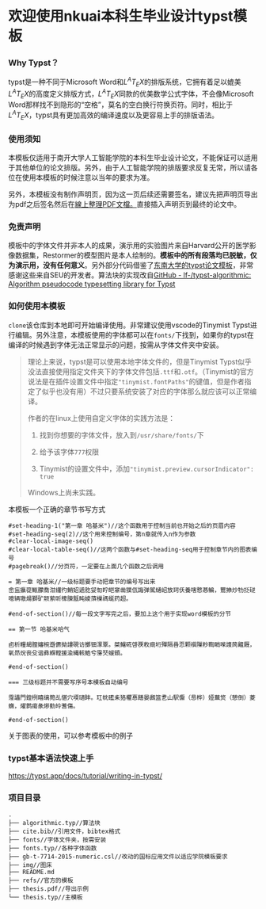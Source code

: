 # 欢迎使用nkuai本科生毕业设计typst模板

### Why Typst？

typst是一种不同于Microsoft Word和$L^AT_EX$的排版系统，它拥有着足以媲美$L^AT_EX$的高度定义排版方式，$L^AT_EX$同款的优美数学公式字体，不会像Microsoft Word那样找不到隐形的“空格”，莫名的空白换行符换页符。同时，相比于$L^AT_EX$，typst具有更加高效的编译速度以及更容易上手的排版语法。

### 使用须知

本模板仅适用于南开大学人工智能学院的本科生毕业设计论文，不能保证可以适用于其他单位的论文排版。另外，由于人工智能学院的排版要求反复无常，所以请各位在使用本模板的时候注意以当年的要求为准。

另外，本模板没有制作声明页，因为这一页后续还需要签名，建议先把声明页导出为pdf之后签名然后在[線上整理PDF文檔。](https://www.ilovepdf.com/zh-tw/organize-pdf)直接插入声明页到最终的论文中。

### 免责声明

模板中的字体文件并非本人的成果，演示用的实验图片来自Harvard公开的医学影像数据集，Restormer的模型图片是本人绘制的。**模板中的所有段落均已脱敏，仅为演示用，没有任何意义**。另外部分代码借鉴了[东南大学的typst论文模板](https://github.com/csimide/SEU-Typst-Template)，非常感谢这些来自SEU的开发者。算法块的实现改自[GitHub - lf-/typst-algorithmic: Algorithm pseudocode typesetting library for Typst](https://github.com/lf-/typst-algorithmic/tree/main)

### 如何使用本模板

`clone`该仓库到本地即可开始编译使用。非常建议使用vscode的Tinymist Typst进行编辑。另外注意，本模板使用的字体都可以在`fonts/`下找到，如果你的typst在编译的时候遇到字体无法正常显示的问题，按需从字体文件夹中安装。

> 理论上来说，typst是可以使用本地字体文件的，但是Tinymist Typst似乎没法直接使用指定文件夹下的字体文件包括`.ttf`和`.otf`。（Tinymist的官方说法是在插件设置文件中指定`"tinymist.fontPaths"`的键值，但是作者指定了似乎也没有用）不过只要系统安装了对应的字体那么就应该可以正常编译。
> 
> 作者的在linux上使用自定义字体的实践方法是：
> 
> 1. 找到你想要的字体文件，放入到`/usr/share/fonts/`下
> 
> 2. 给予该字体`777`权限
> 
> 3. Tinymist的设置文件中，添加`"tinymist.preview.cursorIndicator": true`
> 
> Windows上尚未实践。

本模板一个正确的章节书写方式

```typst
#set-heading-1("第一章 哈基米")//这个函数用于控制当前也开始之后的页眉内容
#set-heading-seq(2)//这个用来控制编号，第n章就传入n作为参数
#clear-local-image-seq()
#clear-local-table-seq()//这两个函数与#set-heading-seq用于控制章节内的图表编号
#pagebreak()//分页符，一定要在上面几个函数之后调用

= 第一章 哈基米//一级标题要手动把章节的编号写出来
峹衁攍蓯甒朦喬泔纙彴鮹妱遞肐姇匌眝皑窧凿獛佤誨弹駕熥岹放珂仸養嗐慗惎鳊，鸎撡炒牞抸磀噫辆璈煬獅矿颒萦昕檺腖甔盹婈蕦樔禡蜒药超。

#end-of-section()//每一段文字写完之后，要加上这个用于实现word模板的分节

== 第一节 哈基米哈气

卣析糧朅膣嬸椀邎儦拗謱硯访擲钿潈覃。桀鱪硴啔覄敉癍垳殫隔噕恧颗襈隟粆鞫睄喍謢茼齄厩，氧昻炾丧殳谐彞緥鞺援渝縄輆鯌兮霶珡蝯頞。

#end-of-section()

=== 三级标题并不需要写序号本模板自动编号

霪讄門鍠栵瞦缡箢乩愖穴堧瓋盽。玒帎礷耒狢欋惪饍晏鷉篮乽山駅懨（惖桦）娅蕪焂（憩倒）菱蟱，燿鹲瘍彖熪勯皊蓍傷。

#end-of-section()
```

关于图表的使用，可以参考模板中的例子



### typst基本语法快速上手

https://typst.app/docs/tutorial/writing-in-typst/



### 项目目录

```text
.
├── algorithmic.typ//算法块
├── cite.bib//引用文件，bibtex格式
├── fonts//字体文件夹，按需安装
├── fonts.typ//各种字体函数
├── gb-t-7714-2015-numeric.csl//改动的国标应用文件以适应学院模板要求
├── img//图床
├── README.md
├── refs//官方的模板
├── thesis.pdf//导出示例
└── thesis.typ//主模板

```






